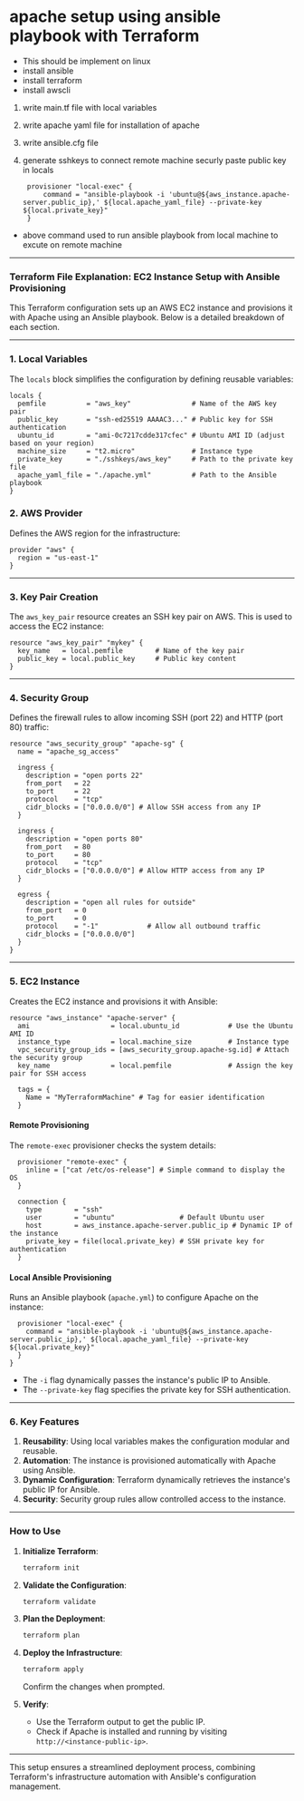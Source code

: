 # apache setup using ansible playbook with Terraform 
- This should be implement on linux 
- install ansible
- install terraform 
- install awscli 

1. write main.tf file with local variables 
2. write apache yaml file for installation of apache
3. write ansible.cfg file 
4. generate sshkeys to connect remote machine securly paste public key in locals

        provisioner "local-exec" {
            command = "ansible-playbook -i 'ubuntu@${aws_instance.apache-server.public_ip},' ${local.apache_yaml_file} --private-key ${local.private_key}"
        }

 - above command used to run ansible playbook from local machine to excute on remote machine 

 
---
### **Terraform File Explanation: EC2 Instance Setup with Ansible Provisioning**

This Terraform configuration sets up an AWS EC2 instance and provisions it with Apache using an Ansible playbook. Below is a detailed breakdown of each section.

---

### **1. Local Variables**
The `locals` block simplifies the configuration by defining reusable variables:
```hcl
locals {
  pemfile          = "aws_key"               # Name of the AWS key pair
  public_key       = "ssh-ed25519 AAAAC3..." # Public key for SSH authentication
  ubuntu_id        = "ami-0c7217cdde317cfec" # Ubuntu AMI ID (adjust based on your region)
  machine_size     = "t2.micro"              # Instance type
  private_key      = "./sshkeys/aws_key"     # Path to the private key file
  apache_yaml_file = "./apache.yml"          # Path to the Ansible playbook
}
```

### **2. AWS Provider**
Defines the AWS region for the infrastructure:
```hcl
provider "aws" {
  region = "us-east-1"
}
```

---

### **3. Key Pair Creation**
The `aws_key_pair` resource creates an SSH key pair on AWS. This is used to access the EC2 instance:
```hcl
resource "aws_key_pair" "mykey" {
  key_name   = local.pemfile        # Name of the key pair
  public_key = local.public_key     # Public key content
}
```

---

### **4. Security Group**
Defines the firewall rules to allow incoming SSH (port 22) and HTTP (port 80) traffic:
```hcl
resource "aws_security_group" "apache-sg" {
  name = "apache_sg_access"

  ingress {
    description = "open ports 22"
    from_port   = 22
    to_port     = 22
    protocol    = "tcp"
    cidr_blocks = ["0.0.0.0/0"] # Allow SSH access from any IP
  }

  ingress {
    description = "open ports 80"
    from_port   = 80
    to_port     = 80
    protocol    = "tcp"
    cidr_blocks = ["0.0.0.0/0"] # Allow HTTP access from any IP
  }

  egress {
    description = "open all rules for outside"
    from_port   = 0
    to_port     = 0
    protocol    = "-1"            # Allow all outbound traffic
    cidr_blocks = ["0.0.0.0/0"]
  }
}
```

---

### **5. EC2 Instance**
Creates the EC2 instance and provisions it with Ansible:
```hcl
resource "aws_instance" "apache-server" {
  ami                    = local.ubuntu_id            # Use the Ubuntu AMI ID
  instance_type          = local.machine_size         # Instance type
  vpc_security_group_ids = [aws_security_group.apache-sg.id] # Attach the security group
  key_name               = local.pemfile              # Assign the key pair for SSH access

  tags = {
    Name = "MyTerraformMachine" # Tag for easier identification
  }
```

#### **Remote Provisioning**
The `remote-exec` provisioner checks the system details:
```hcl
  provisioner "remote-exec" {
    inline = ["cat /etc/os-release"] # Simple command to display the OS
  }

  connection {
    type        = "ssh"
    user        = "ubuntu"                # Default Ubuntu user
    host        = aws_instance.apache-server.public_ip # Dynamic IP of the instance
    private_key = file(local.private_key) # SSH private key for authentication
  }
```

#### **Local Ansible Provisioning**
Runs an Ansible playbook (`apache.yml`) to configure Apache on the instance:
```hcl
  provisioner "local-exec" {
    command = "ansible-playbook -i 'ubuntu@${aws_instance.apache-server.public_ip},' ${local.apache_yaml_file} --private-key ${local.private_key}"
  }
}
```
- The `-i` flag dynamically passes the instance's public IP to Ansible.
- The `--private-key` flag specifies the private key for SSH authentication.

---

### **6. Key Features**
1. **Reusability**: Using local variables makes the configuration modular and reusable.
2. **Automation**: The instance is provisioned automatically with Apache using Ansible.
3. **Dynamic Configuration**: Terraform dynamically retrieves the instance's public IP for Ansible.
4. **Security**: Security group rules allow controlled access to the instance.

---

### **How to Use**
1. **Initialize Terraform**:
   ```bash
   terraform init
   ```
2. **Validate the Configuration**:
   ```bash
   terraform validate
   ```
3. **Plan the Deployment**:
   ```bash
   terraform plan
   ```
4. **Deploy the Infrastructure**:
   ```bash
   terraform apply
   ```
   Confirm the changes when prompted.

5. **Verify**:
   - Use the Terraform output to get the public IP.
   - Check if Apache is installed and running by visiting `http://<instance-public-ip>`.

---

This setup ensures a streamlined deployment process, combining Terraform's infrastructure automation with Ansible's configuration management.

